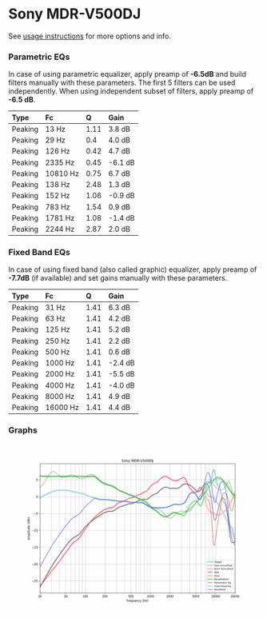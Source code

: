 # Sony MDR-V500DJ
See [usage instructions](https://github.com/jaakkopasanen/AutoEq#usage) for more options and info.

### Parametric EQs
In case of using parametric equalizer, apply preamp of **-6.5dB** and build filters manually
with these parameters. The first 5 filters can be used independently.
When using independent subset of filters, apply preamp of **-6.5 dB**.

| Type    | Fc       |    Q | Gain    |
|:--------|:---------|:-----|:--------|
| Peaking | 13 Hz    | 1.11 | 3.8 dB  |
| Peaking | 29 Hz    | 0.4  | 4.0 dB  |
| Peaking | 126 Hz   | 0.42 | 4.7 dB  |
| Peaking | 2335 Hz  | 0.45 | -6.1 dB |
| Peaking | 10810 Hz | 0.75 | 6.7 dB  |
| Peaking | 138 Hz   | 2.48 | 1.3 dB  |
| Peaking | 152 Hz   | 1.06 | -0.9 dB |
| Peaking | 783 Hz   | 1.54 | 0.9 dB  |
| Peaking | 1781 Hz  | 1.08 | -1.4 dB |
| Peaking | 2244 Hz  | 2.87 | 2.0 dB  |

### Fixed Band EQs
In case of using fixed band (also called graphic) equalizer, apply preamp of **-7.7dB**
(if available) and set gains manually with these parameters.

| Type    | Fc       |    Q | Gain    |
|:--------|:---------|:-----|:--------|
| Peaking | 31 Hz    | 1.41 | 6.3 dB  |
| Peaking | 63 Hz    | 1.41 | 4.2 dB  |
| Peaking | 125 Hz   | 1.41 | 5.2 dB  |
| Peaking | 250 Hz   | 1.41 | 2.2 dB  |
| Peaking | 500 Hz   | 1.41 | 0.6 dB  |
| Peaking | 1000 Hz  | 1.41 | -2.4 dB |
| Peaking | 2000 Hz  | 1.41 | -5.5 dB |
| Peaking | 4000 Hz  | 1.41 | -4.0 dB |
| Peaking | 8000 Hz  | 1.41 | 4.9 dB  |
| Peaking | 16000 Hz | 1.41 | 4.4 dB  |

### Graphs
![](./Sony%20MDR-V500DJ.png)